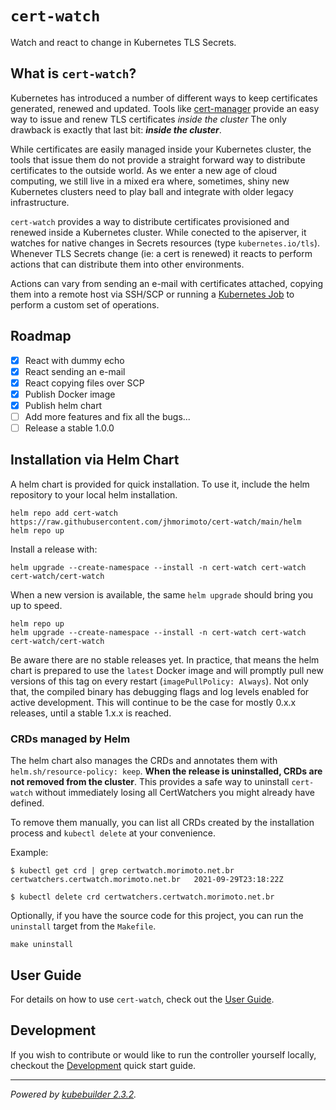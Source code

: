# `cert-watch`
Watch and react to change in Kubernetes TLS Secrets.

## What is `cert-watch`?

Kubernetes has introduced a number of different ways to keep certificates generated, renewed and updated. Tools like [cert-manager](https://cert-manager.io/docs/) provide an easy way to issue and renew TLS certificates _inside the cluster_ The only drawback is exactly that last bit: **_inside the cluster_**.

While certificates are easily managed inside your Kubernetes cluster, the tools that issue them do not provide a straight forward way to distribute certificates to the outside world. As we enter a new age of cloud computing, we still live in a mixed era where, sometimes, shiny new Kubernetes clusters need to play ball and integrate with older legacy infrastructure.

`cert-watch` provides a way to distribute certificates provisioned and renewed inside a Kubernetes cluster. While conected to the apiserver, it watches for native changes in Secrets resources (type `kubernetes.io/tls`). Whenever TLS Secrets change (ie: a cert is renewed) it reacts to perform actions that can distribute them into other environments.

Actions can vary from sending an e-mail with certificates attached, copying them into a remote host via SSH/SCP or running a [Kubernetes Job](https://kubernetes.io/docs/concepts/workloads/controllers/job/) to perform a custom set of operations.

## Roadmap

- [x] React with dummy echo
- [x] React sending an e-mail
- [x] React copying files over SCP
- [x] Publish Docker image
- [x] Publish helm chart
- [ ] Add more features and fix all the bugs...
- [ ] Release a stable 1.0.0

## Installation via Helm Chart

A helm chart is provided for quick installation. To use it, include the helm repository to your local helm installation.

```shell
helm repo add cert-watch https://raw.githubusercontent.com/jhmorimoto/cert-watch/main/helm
helm repo up
```

Install a release with:

```shell
helm upgrade --create-namespace --install -n cert-watch cert-watch cert-watch/cert-watch
```

When a new version is available, the same `helm upgrade` should bring you up to speed.

```shell
helm repo up
helm upgrade --create-namespace --install -n cert-watch cert-watch cert-watch/cert-watch
```

Be aware there are no stable releases yet. In practice, that means the helm chart is prepared to use the `latest` Docker image and will promptly pull new versions of this tag on every restart (`imagePullPolicy: Always`). Not only that, the compiled binary has debugging flags and log levels enabled for active development. This will continue to be the case for mostly 0.x.x releases, until a stable 1.x.x is reached.

### CRDs managed by Helm

The helm chart also manages the CRDs and annotates them with `helm.sh/resource-policy: keep`. **When the release is uninstalled, CRDs are not removed from the cluster**. This provides a safe way to uninstall `cert-watch` without immediately losing all CertWatchers you might already have defined.

To remove them manually, you can list all CRDs created by the installation process and `kubectl delete` at your convenience.

Example:

```shell
$ kubectl get crd | grep certwatch.morimoto.net.br
certwatchers.certwatch.morimoto.net.br   2021-09-29T23:18:22Z

$ kubectl delete crd certwatchers.certwatch.morimoto.net.br
```

Optionally, if you have the source code for this project, you can run the `uninstall` target from the `Makefile`.

```shell
make uninstall
```

## User Guide

For details on how to use `cert-watch`, check out the [User Guide](UserGuide.md).

## Development

If you wish to contribute or would like to run the controller yourself locally, checkout the [Development](Development.md) quick start guide.

---

_Powered by [kubebuilder 2.3.2](https://book.kubebuilder.io)._
